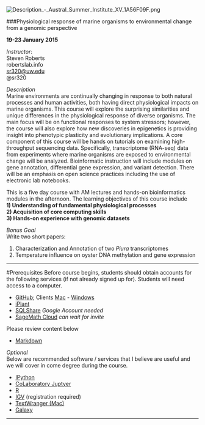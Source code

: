 
<img src="http://eagle.fish.washington.edu/cnidarian/skitch/Description_-_Austral_Summer_Institute_XV_1A56F09F.png" alt="Description_-_Austral_Summer_Institute_XV_1A56F09F.png"/>

###Physiological response of marine organisms to environmental change from a genomic perspective

**19-23 January 2015**


_Instructor_:      
Steven Roberts     
robertslab.info     
sr320@uw.edu     
@sr320

_Description_   
Marine environments are continually changing in response to both natural processes and human activities, both having direct physiological impacts on marine organisms. This course will explore the surprising similarities and unique differences in the physiological response of diverse organisms. The main focus will be on functional responses to system stressors; however, the course will also explore how new discoveries in epigenetics is providing insight into phenotypic plasticity and evolutionary implications. A core component of this course will be hands on tutorials on examining high-throughput sequencing data. Specifically, transcriptome (RNA-seq) data from experiments where marine organisms are exposed to environmental change will be analyzed. Bioinformatic instruction will include modules on gene annotation, differential gene expression, and variant detection. There will be an emphasis on open science practices including the use of electronic lab notebooks. 


This is a five day course with AM lectures and hands-on bioinformatics modules in the afternoon. The learning objectives of this course include    
**1) Understanding of fundamental physiological processes    
2) Acquisition of core computing skills    
3) Hands-on experience with genomic datasets**

*Bonus Goal*    
Write two short papers:   
1) Characterization and Annotation of two _Piura_ transcriptomes    
2) Temperature influence on oyster DNA methylation and gene expression

---

#Prerequisites
Before course begins, students should obtain accounts for the following services (if not already signed up for). Students will need access to a computer.

* [GitHub](https://github.com); Clients [Mac](https://mac.github.com) - [Windows](https://windows.github.com)
* [iPlant](http://www.iplantcollaborative.org)
* [SQLShare](https://sqlshare.escience.washington.edu) _Google Account needed_
* [SageMath Cloud](https://cloud.sagemath.com) _can wait for invite_


Please review content below

* [Markdown](https://help.github.com/articles/markdown-basics/)



_Optional_     
Below are recommended software / services that I believe are useful and we will cover in come degree during the course.

* [IPython](http://ipython.org)
* [CoLaboratory Juptyer](http://colaboratory.jupyter.org/welcome/)
* [R](http://www.r-project.org)
* [IGV](http://www.broadinstitute.org/igv/) (registration required)
* [TextWranger (Mac)](http://www.barebones.com/products/textwrangler/)
* [Galaxy](https://usegalaxy.org)

---



